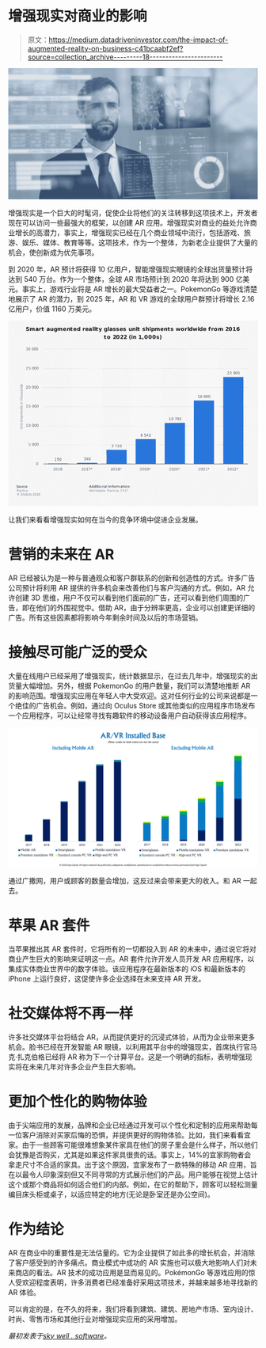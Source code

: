 # 增强现实对商业的影响

> 原文：<https://medium.datadriveninvestor.com/the-impact-of-augmented-reality-on-business-c41bcaabf2ef?source=collection_archive---------18----------------------->

![](img/5901f17d2d44eb8c6830f8896bffe8ec.png)

增强现实是一个巨大的时髦词，促使企业将他们的关注转移到这项技术上，开发者现在可以访问一些最强大的框架，以创建 AR 应用。增强现实对商业的益处允许商业增长的高潜力，事实上，增强现实已经在几个商业领域中流行，包括游戏、旅游、娱乐、媒体、教育等等。这项技术，作为一个整体，为新老企业提供了大量的机会，使创新成为优先事项。

到 2020 年，AR 预计将获得 10 亿用户，智能增强现实眼镜的全球出货量预计将达到 540 万台。作为一个整体，全球 AR 市场预计到 2020 年将达到 900 亿美元。事实上，游戏行业将是 AR 增长的最大受益者之一。PokemonGo 等游戏清楚地展示了 AR 的潜力，到 2025 年，AR 和 VR 游戏的全球用户群预计将增长 2.16 亿用户，价值 1160 万美元。

![](img/ab240f47f9313b84710cae30ffc93f10.png)

让我们来看看增强现实如何在当今的竞争环境中促进企业发展。

# 营销的未来在 AR

AR 已经被认为是一种与普通观众和客户群联系的创新和创造性的方式。许多广告公司预计将利用 AR 提供的许多机会来改善他们与客户沟通的方式。例如，AR 允许创建 3D 思维，用户不仅可以看到他们面前的广告，还可以看到他们周围的广告，即在他们的外围视觉中。借助 AR，由于分辨率更高，企业可以创建更详细的广告。所有这些因素都将影响今年剩余时间及以后的市场营销。

# 接触尽可能广泛的受众

大量在线用户已经采用了增强现实，统计数据显示，在过去几年中，增强现实的出货量大幅增加。另外，根据 PokemonGo 的用户数量，我们可以清楚地推断 AR 的影响范围。增强现实应用在年轻人中大受欢迎。这对任何行业的公司来说都是一个绝佳的广告机会。例如，通过向 Oculus Store 或其他类似的应用程序市场发布一个应用程序，可以让经常寻找有趣软件的移动设备用户自动获得该应用程序。

![](img/ba7dc379b7bbede86ad08a0742d834a7.png)

通过广撒网，用户或顾客的数量会增加，这反过来会带来更大的收入。和 AR 一起去。

# 苹果 AR 套件

当苹果推出其 AR 套件时，它将所有的一切都投入到 AR 的未来中，通过说它将对商业产生巨大的影响来证明这一点。AR 套件允许开发人员开发 AR 应用程序，以集成实体商业世界中的数字体验。该应用程序在最新版本的 iOS 和最新版本的 iPhone 上运行良好，这促使许多企业选择在未来支持 AR 开发。

# 社交媒体将不再一样

许多社交媒体平台将结合 AR，从而提供更好的沉浸式体验，从而为企业带来更多机会。脸书已经在开发智能 AR 眼镜，以利用其平台中的增强现实，首席执行官马克·扎克伯格已经将 AR 称为下一个计算平台。这是一个明确的指标，表明增强现实将在未来几年对许多企业产生巨大影响。

# 更加个性化的购物体验

由于尖端应用的发展，品牌和企业已经通过开发可以个性化和定制的应用来帮助每一位客户消除对买家后悔的恐惧，并提供更好的购物体验。比如，我们来看看宜家。由于一些顾客可能很难想象某件家具在他们的房子里会是什么样子，所以他们会犹豫是否购买，尤其是如果这件家具很贵的话。事实上，14%的宜家购物者会拿走尺寸不合适的家具。出于这个原因，宜家发布了一款特殊的移动 AR 应用，旨在以最令人印象深刻但又不同寻常的方式展示他们的产品。用户能够在视觉上估计这个或那个商品将如何适合他们的内部。例如，在它的帮助下，顾客可以轻松测量编目床头柜或桌子，以适应特定的地方(无论是卧室还是办公空间)。

# 作为结论

AR 在商业中的重要性是无法估量的。它为企业提供了如此多的增长机会，并消除了客户感受到的许多痛点。商业模式中成功的 AR 实施也可以极大地影响人们对未来商店的看法。AR 技术的成功应用是显而易见的。PokémonGo 等游戏应用的惊人受欢迎程度表明，许多消费者已经准备好采用这项技术，并越来越多地寻找新的 AR 体验。

可以肯定的是，在不久的将来，我们将看到建筑、建筑、房地产市场、室内设计、时尚、零售市场和其他行业对增强现实应用的采用增加。

*最初发表于*[*sky well . software*](https://skywell.software/blog/the-impact-of-augmented-reality-on-business/)*。*